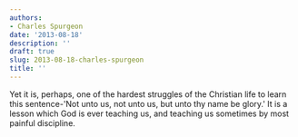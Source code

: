 ```yaml
---
authors:
- Charles Spurgeon
date: '2013-08-18'
description: ''
draft: true
slug: 2013-08-18-charles-spurgeon
title: ''
---
```

Yet it is, perhaps, one of the hardest struggles of the Christian life to learn this sentence-'Not unto us, not unto us, but unto thy name be glory.' It is a lesson which God is ever teaching us, and teaching us sometimes by most painful discipline.



